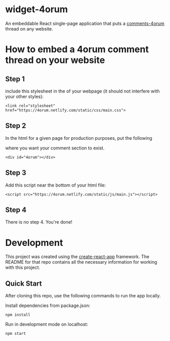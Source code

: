 # widget-4orum
An embeddable React single-page application that puts a [comments-4orum](https://github.com/gigibyte927/comments-4orum) thread on any website.

# How to embed a 4orum comment thread on your website
## Step 1
include this stylesheet in the <head> of your webpage (it should not interfere with your other styles):
```
<link rel="stylesheet" href="https://4orum.netlify.com/static/css/main.css">
```
## Step 2
In the html for a given page for production purposes, put the following <div> where you want your comment section to exist.
```
<div id="4orum"></div>
```
## Step 3
Add this script near the bottom of your html file:
```
<script src="https://4orum.netlify.com/static/js/main.js"></script>
```
## Step 4
There is no step 4. You're done!
  
# Development
This project was created using the [create-react-app](https://github.com/facebookincubator/create-react-app) framework. The README for that repo contains all the necessary information for working with this project.

## Quick Start
After cloning this repo, use the following commands to run the app locally.

Install dependencies from package.json:
```
npm install
```
Run in development mode on localhost:
```
npm start
```
